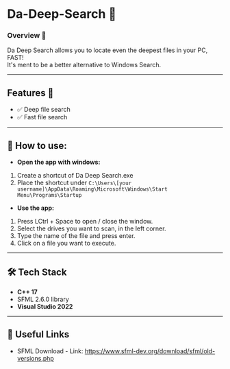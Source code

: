 # Da-Deep-Search 🔎

### **Overview 🎯**
Da Deep Search allows you to locate even the deepest files in your PC, FAST!  
It's ment to be a better alternative to Windows Search.

---

## Features 📑

- ✅ Deep file search  
- ✅ Fast file search

---

## 💁 How to use:
- **Open the app with windows:**
1. Create a shortcut of Da Deep Search.exe
2. Place the shortcut under `C:\Users\[your username]\AppData\Roaming\Microsoft\Windows\Start Menu\Programs\Startup`
    
- **Use the app:**
1. Press LCtrl + Space to open / close the window.
2. Select the drives you want to scan, in the left corner.
3. Type the name of the file and press enter.
4. Click on a file you want to execute.

---

## 🛠️ Tech Stack  
- **C++ 17**
- SFML 2.6.0 library
- **Visual Studio 2022**

---

## 🔗 Useful Links  
- SFML Download - Link: https://www.sfml-dev.org/download/sfml/old-versions.php
